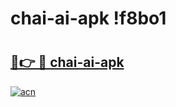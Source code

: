 # chai-ai-apk !f8bo1

# <h2><a href="https://ceydwr.esa.edu.pl?title=chai-ai-apk&ref=f8bo1">🔗👉 🔴 chai-ai-apk</a></h2>

[![acn](https://github.com/user-attachments/assets/0f9c940e-d8b0-45ae-aac7-cd30a18b3e1c)](https://ceydwr.esa.edu.pl?title=chai-ai-apk&ref=f8bo1)

